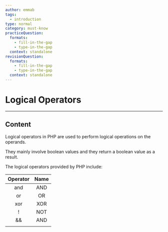 ```yaml
---
author: emmab
tags:
  - introduction
type: normal
category: must-know
practiceQuestion:
  formats:
    - fill-in-the-gap
    - type-in-the-gap
  context: standalone
revisionQuestion:
  formats:
    - fill-in-the-gap
    - type-in-the-gap
  context: standalone
---
```


# Logical Operators

---

## Content

Logical operators in PHP are used to perform logical operations on the operands.

They mainly involve boolean values and they return a boolean value as a result.

The logical operators provided by PHP include:

| Operator | Name |
|:--------:|:----:|
|    and   |  AND |
|    or    |  OR  |
|    xor   |  XOR |
|     !    |  NOT |
|    &&    |  AND |
|    ||    |  OR  |

